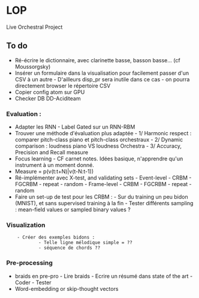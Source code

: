 # LOP

Live Orchestral Project

## To do
- Ré-écrire le dictionnaire, avec clarinette basse, basson basse... (cf Moussorgsky)
- Insérer un formulaire dans la visualisation pour facilement passer d'un CSV à un autre
		- D'ailleurs disp_pr sera inutile dans ce cas
		- on pourra directement browser le répertoire CSV
- Copier config atom sur GPU
- Checker DB DD-Aciditeam

### Evaluation :
- Adapter les RNN
        - Label Gated sur un RNN-RBM
- Trouver une méthode d'évaluation plus adaptée
        - 1/ Harmonic respect : comparer pitch-class piano et pitch-class orchestraux
        - 2/ Dynamic comparison : loudness piano VS loudness Orchestra
        - 3/ Accuracy, Precision and Recall measure
- Focus learning
                - CF carnet notes. Idées basique, n'apprendre qu'un instrument à un moment donné.
- Measure = p(v(t:t+N)|v(t-N:t-1))
- Ré-implémenter avec X-test, and validating sets
        - Event-level
                - CRBM
                - FGCRBM
                - repeat
                - random
        - Frame-level
                - CRBM
                - FGCRBM
                - repeat
                - random
- Faire un set-up de test pour les CRBM :
        - Sur du training un peu bidon (MNIST), et sans supervised training à la fin
        - Tester différents sampling : mean-field values or sampled binary values ?

### Visualization
        - Créer des exemples bidons :
                - Telle ligne mélodique simple = ??
                - séquence de chords ??

### Pre-processing
- braids en pre-pro
        - Lire braids
        - Ecrire un résumé dans state of the art
        - Coder
        - Tester
- Word-embedding or skip-thought vectors
